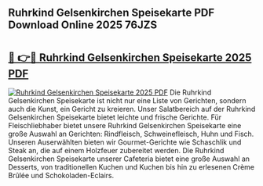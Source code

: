 ## Ruhrkind Gelsenkirchen Speisekarte PDF Download Online 2025 76JZS

# <h2><a href="http://gcbtaq8.nevu.top/?p=Ruhrkind+Gelsenkirchen+Speisekarte">🔗 👉🔴 Ruhrkind Gelsenkirchen Speisekarte 2025 PDF</a></h2>

[![Ruhrkind Gelsenkirchen Speisekarte 2025 PDF](https://i.imgur.com/dBaPXMq.png)](http://gcbtaq8.nevu.top/?p=Ruhrkind+Gelsenkirchen+Speisekarte)
Die Ruhrkind Gelsenkirchen Speisekarte ist nicht nur eine Liste von Gerichten, sondern auch die Kunst, ein Gericht zu kreieren. Unser Salatbereich auf der Ruhrkind Gelsenkirchen Speisekarte bietet leichte und frische Gerichte. Für Fleischliebhaber bietet unsere Ruhrkind Gelsenkirchen Speisekarte eine große Auswahl an Gerichten: Rindfleisch, Schweinefleisch, Huhn und Fisch. Unseren Auserwählten bieten wir Gourmet-Gerichte wie Schaschlik und Steak an, die auf einem Holzfeuer zubereitet werden. Die Ruhrkind Gelsenkirchen Speisekarte unserer Cafeteria bietet eine große Auswahl an Desserts, von traditionellen Kuchen und Kuchen bis hin zu erlesenen Crème Brûlée und Schokoladen-Eclairs.
